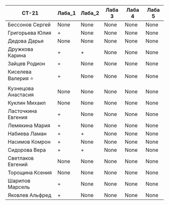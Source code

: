 | СТ-21 | Лаба_1 | Лаба_2 | Лаба 3 |Лаба 4 |Лаба 5 |
|---|---|---|---|---|---|
| Бессонов Сергей | None |None |None |None |None |
| Григорьева Юлия | + |None |None |None |None |
| Дедова Дарья | None |None |None |None |None |
| Дружкова Карина | + | + |None |None |None |
| Зайцев Родион | + |None |None |None |None |
| Киселева Валерия ⭐ | + |None |None |None |None |
| Кузнецова Анастасия | None |None |None |None |None |
| Куклин Михаил | None |None |None |None |None |
| Ласточкина Евгения | + |None |None |None |None |
| Лемякина Мария | + |None |None |None |None |
| Набиева Ламан | + | + |None |None |None |
| Насимов Комрон | + |None |None |None |None |
| Сидорова Вера | + | + |None |None |None |
| Светлаков Евгений | None |None |None |None |None |
| Торощина Ксения | None |None |None |None |None |
| Шарипов Марсель | + |None |None |None |None |
| Яковлев Альфред | + |None |None |None |None |
